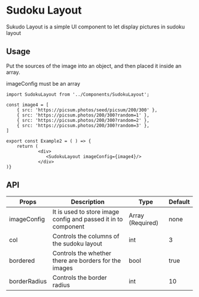# Sudoku Layout

Sukudo Layout is a simple UI component to let display pictures in sudoku layout


## Usage
Put the sources of the image into an object, and then placed it inside an array. 

imageConfig must be an array

```
import SudokuLayout from '../Components/SudokuLayout';

const image4 = [
    { src: 'https://picsum.photos/seed/picsum/200/300' },
    { src: 'https://picsum.photos/200/300?random=1' },
    { src: 'https://picsum.photos/200/300?random=2' },
    { src: 'https://picsum.photos/200/300?random=3' },
]

export const Example2 = ( ) => {
    return (
            <div>
               <SudokuLayout imageConfig={image4}/>
            </div>
)}

```


## API

|Props	        |Description   	|  Type |   Default	|   	
|---	        |---	|---	|---	|
|imageConfig   	| It is used to store image config and passed it in to component   	| Array (Required)	| none	|   	
|col   	        | Controls the columns of the sudoku layout	| int 	|  3 	|   
|bordered       | Controls the whether there are borders for the images    	| bool  	|  true 	|    
|borderRadius   | Controls the border radius  	| int  	|   10	|

##   	